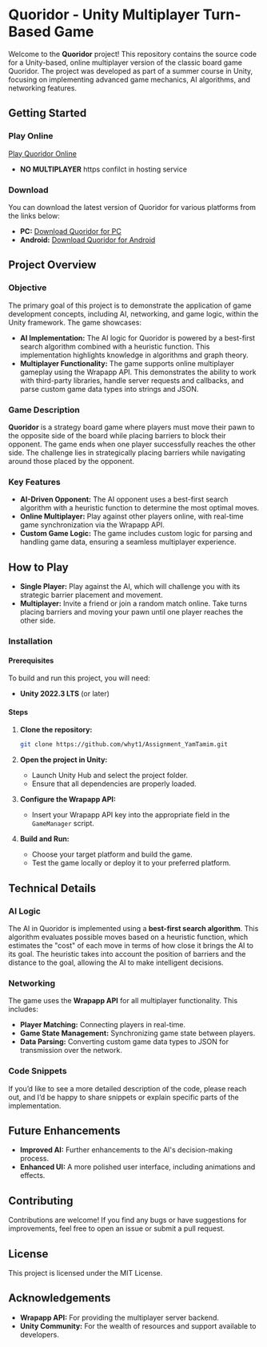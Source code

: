 # Quoridor - Unity Multiplayer Turn-Based Game

Welcome to the **Quoridor** project! This repository contains the source code for a Unity-based, online multiplayer version of the classic board game Quoridor. The project was developed as part of a summer course in Unity, focusing on implementing advanced game mechanics, AI algorithms, and networking features.

## Getting Started

### Play Online

[Play Quoridor Online](https://quoridor-webgl.netlify.app/)
- **NO MULTIPLAYER** https confilct in hosting service
   
### Download

You can download the latest version of Quoridor for various platforms from the links below:

- **PC:** [Download Quoridor for PC](https://github.com/whyt1/Quoridor/releases/download/PC_Build/Quoridor._PC.rar)
- **Android:** [Download Quoridor for Android](https://github.com/whyt1/Quoridor/releases/download/Android_Build/Quoridor_Android.apk)

## Project Overview

### Objective

The primary goal of this project is to demonstrate the application of game development concepts, including AI, networking, and game logic, within the Unity framework. The game showcases:

- **AI Implementation:** The AI logic for Quoridor is powered by a best-first search algorithm combined with a heuristic function. This implementation highlights knowledge in algorithms and graph theory.
- **Multiplayer Functionality:** The game supports online multiplayer gameplay using the Wrapapp API. This demonstrates the ability to work with third-party libraries, handle server requests and callbacks, and parse custom game data types into strings and JSON.

### Game Description

**Quoridor** is a strategy board game where players must move their pawn to the opposite side of the board while placing barriers to block their opponent. The game ends when one player successfully reaches the other side. The challenge lies in strategically placing barriers while navigating around those placed by the opponent.

### Key Features

- **AI-Driven Opponent:** The AI opponent uses a best-first search algorithm with a heuristic function to determine the most optimal moves.
- **Online Multiplayer:** Play against other players online, with real-time game synchronization via the Wrapapp API.
- **Custom Game Logic:** The game includes custom logic for parsing and handling game data, ensuring a seamless multiplayer experience.

## How to Play

- **Single Player:** Play against the AI, which will challenge you with its strategic barrier placement and movement.
- **Multiplayer:** Invite a friend or join a random match online. Take turns placing barriers and moving your pawn until one player reaches the other side.

### Installation

#### Prerequisites

To build and run this project, you will need:

- **Unity 2022.3 LTS** (or later)
#### Steps
1. **Clone the repository:**
   ```bash
   git clone https://github.com/whyt1/Assignment_YamTamim.git
   ```
2. **Open the project in Unity:**
   - Launch Unity Hub and select the project folder.
   - Ensure that all dependencies are properly loaded.

3. **Configure the Wrapapp API:**
   - Insert your Wrapapp API key into the appropriate field in the `GameManager` script.

4. **Build and Run:**
   - Choose your target platform and build the game.
   - Test the game locally or deploy it to your preferred platform.

## Technical Details

### AI Logic

The AI in Quoridor is implemented using a **best-first search algorithm**. This algorithm evaluates possible moves based on a heuristic function, which estimates the "cost" of each move in terms of how close it brings the AI to its goal. The heuristic takes into account the position of barriers and the distance to the goal, allowing the AI to make intelligent decisions.

### Networking

The game uses the **Wrapapp API** for all multiplayer functionality. This includes:

- **Player Matching:** Connecting players in real-time.
- **Game State Management:** Synchronizing game state between players.
- **Data Parsing:** Converting custom game data types to JSON for transmission over the network.

### Code Snippets

If you’d like to see a more detailed description of the code, please reach out, and I’d be happy to share snippets or explain specific parts of the implementation.

## Future Enhancements

- **Improved AI:** Further enhancements to the AI's decision-making process.
- **Enhanced UI:** A more polished user interface, including animations and effects.

## Contributing

Contributions are welcome! If you find any bugs or have suggestions for improvements, feel free to open an issue or submit a pull request.

## License

This project is licensed under the MIT License.

## Acknowledgements

- **Wrapapp API:** For providing the multiplayer server backend.
- **Unity Community:** For the wealth of resources and support available to developers.
